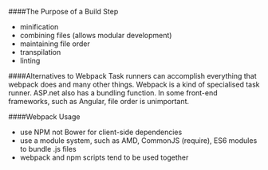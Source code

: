 ####The Purpose of a Build Step
- minification   
- combining files (allows modular development) 
- maintaining file order  
- transpilation  
- linting  

####Alternatives to Webpack
Task runners can accomplish everything that webpack does and many other things. Webpack is a kind of specialised task runner. ASP.net also has a bundling function. In some front-end frameworks, such as Angular, file order is unimportant.

####Webpack Usage
- use NPM not Bower for client-side dependencies   
- use a module system, such as AMD, CommonJS (require), ES6 modules to bundle .js files 
- webpack and npm scripts tend to be used together    